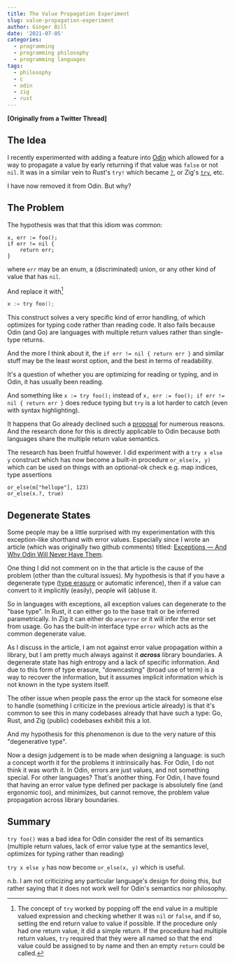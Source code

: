 ```yaml
---
title: The Value Propagation Experiment
slug: value-propagation-experiment
author: Ginger Bill
date: '2021-07-05'
categories:
  - programming
  - programming philosophy
  - programming languages
tags:
  - philosophy
  - c
  - odin
  - zig
  - rust
---
```


**[Originally from a Twitter Thread]**

## The Idea

I recently experimented with adding a feature into [Odin](https://odin-lang.org/) which allowed for a way to propagate a value by early returning if that value was `false` or not `nil`. It was in a similar vein to Rust's `try!` which became [`?`](https://doc.rust-lang.org/edition-guide/rust-2018/error-handling-and-panics/the-question-mark-operator-for-easier-error-handling.html), or Zig's [`try`](https://ziglang.org/documentation/master/#try), etc.

I have now removed it from Odin. But why?

## The Problem

The hypothesis was that that this idiom was common:

```odin
x, err := foo();
if err != nil {
    return err;
}
```

where `err` may be an enum, a (discriminated) union, or any other kind of value that has `nil`.

And replace it with[^implementation]

[^implementation]: The concept of `try` worked by popping off the end value in a multiple valued expression and checking whether it was `nil` or `false`, and if so, setting the end return value to value if possible. If the procedure only had one return value, it did a simple return. If the procedure had multiple return values, `try` required that they were all named so that the end value could be assigned to by name and then an empty `return` could be called.

```c
x := try foo();
```

This construct solves a very specific kind of error handling, of which optimizes for typing code rather than reading code. It also fails because Odin (and Go) are languages with multiple return values rather than single-type returns.

And the more I think about it, the `if err != nil { return err }` and similar stuff may be the least worst option, and the best in terms of readability.

It's a question of whether you are optimizing for reading or typing, and in Odin, it has usually been reading.

And something like `x := try foo();` instead of `x, err := foo(); if err != nil { return err }` does reduce typing but `try` is a lot harder to catch (even with syntax highlighting).

It happens that Go already declined such a [proposal](https://github.com/golang/go/issues/32437#issuecomment-512035919
) for numerous reasons. And the research done for this is directly applicable to Odin because both languages share the multiple return value semantics.

The research has been fruitful however. I did experiment with a `try x else y` construct which has now become a built-in procedure `or_else(x, y)` which can be used on things with an optional-ok check e.g. map indices, type assertions
```odin
or_else(m["hellope"], 123)
or_else(x.?, true)
```

## Degenerate States

Some people may be a little surprised with my experimentation with this exception-like shorthand with error values. Especially since I wrote an article (which was originally two github comments) titled: [Exceptions — And Why Odin Will Never Have Them](/article/2018/09/05/exceptions-and-why-odin-will-never-have-them/).

One thing I did not comment on in the that article is the cause of the problem (other than the cultural issues). My hypothesis is that if you have a degenerate type ([type erasure](https://en.wikipedia.org/wiki/Type_erasure) or automatic inference), then if a value can convert to it implicitly (easily), people will (ab)use it.

So in languages with exceptions, all exception values can degenerate to the "base type". In Rust, it can either go to the base trait or be inferred parametrically. In Zig it can either do `anyerror` or it will infer the error set from usage. Go has the built-in interface type `error` which acts as the common degenerate value.

As I discuss in the article, I am not against error value propagation within a library, but I am pretty much always against it **_across_** library boundaries. A degenerate state has high entropy and a lack of specific information. And due to this form of type erasure, "downcasting" (broad use of term) is a way to recover the information, but it assumes implicit information which is not known in the type system itself.

The other issue when people pass the error up the stack for someone else to handle (something I criticize in the previous article already) is that it's common to see this in many codebases already that have such a type: Go, Rust, and Zig (public) codebases exhibit this a lot.

And my hypothesis for this phenomenon is due to the very nature of this "degenerative type".

Now a design judgement is to be made when designing a language: is such a concept worth it for the problems it intrinsically has. For Odin, I do not think it was worth it. In Odin, errors are just values, and not something special. For other languages? That's another thing. For Odin, I have found that having an error value type defined per package is absolutely fine (and ergonomic too), and minimizes, but cannot remove, the problem value propagation across library boundaries.

## Summary

`try foo()` was a bad idea for Odin consider the rest of its semantics (multiple return values, lack of error value type at the semantics level, optimizes for typing rather than reading)

`try x else y` has now become `or_else(x, y)` which is useful.


n.b. I am not criticizing any particular language's design for doing this, but rather saying that it does not work well for Odin's semantics nor philosophy.
